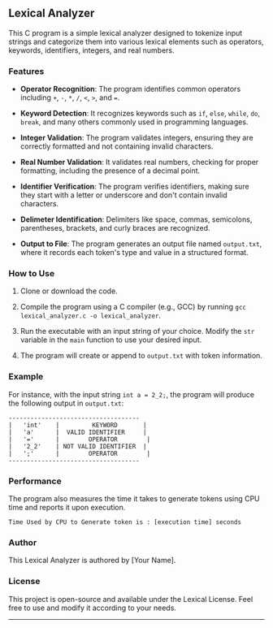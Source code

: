## Lexical Analyzer

This C program is a simple lexical analyzer designed to tokenize input strings and categorize them into various lexical elements such as operators, keywords, identifiers, integers, and real numbers.

### Features

- **Operator Recognition**: The program identifies common operators including `+`, `-`, `*`, `/`, `<`, `>`, and `=`.

- **Keyword Detection**: It recognizes keywords such as `if`, `else`, `while`, `do`, `break`, and many others commonly used in programming languages.

- **Integer Validation**: The program validates integers, ensuring they are correctly formatted and not containing invalid characters.

- **Real Number Validation**: It validates real numbers, checking for proper formatting, including the presence of a decimal point.

- **Identifier Verification**: The program verifies identifiers, making sure they start with a letter or underscore and don't contain invalid characters.

- **Delimeter Identification**: Delimiters like space, commas, semicolons, parentheses, brackets, and curly braces are recognized.

- **Output to File**: The program generates an output file named `output.txt`, where it records each token's type and value in a structured format.

### How to Use

1. Clone or download the code.

2. Compile the program using a C compiler (e.g., GCC) by running `gcc lexical_analyzer.c -o lexical_analyzer`.

3. Run the executable with an input string of your choice. Modify the `str` variable in the `main` function to use your desired input.

4. The program will create or append to `output.txt` with token information.

### Example

For instance, with the input string `int a = 2_2;`, the program will produce the following output in `output.txt`:

```
------------------------------------
|   'int'    |         KEYWORD       |
|   'a'      |  VALID IDENTIFIER     |
|   '='      |        OPERATOR        |
|   '2_2'    | NOT VALID IDENTIFIER  |
|   ';'      |        OPERATOR        |
------------------------------------
```

### Performance

The program also measures the time it takes to generate tokens using CPU time and reports it upon execution.

```
Time Used by CPU to Generate token is : [execution time] seconds
```

### Author

This Lexical Analyzer is authored by [Your Name].

### License

This project is open-source and available under the Lexical License. Feel free to use and modify it according to your needs.

---

